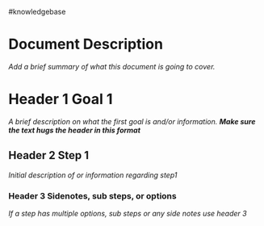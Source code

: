 #knowledgebase  

# Document Description
_Add a brief summary of what this document is going to cover._

# Header 1 Goal 1
_A brief description on what the first goal is and/or information. **Make sure the text hugs the header in this format**_ 

## Header 2 Step 1
_Initial description of or information regarding step1_

### Header 3 Sidenotes, sub steps, or options
_If a step has multiple options, sub steps or any side notes use header 3_